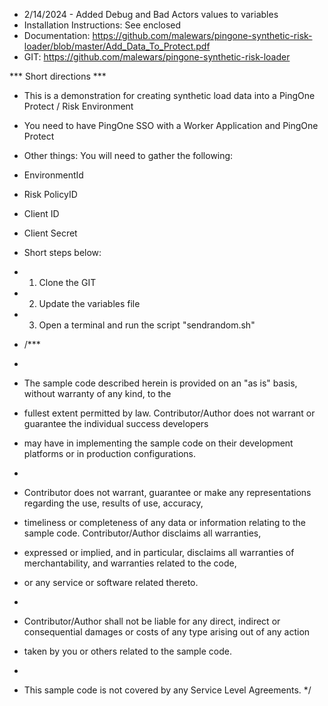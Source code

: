 * 2/14/2024 - Added Debug and Bad Actors values to variables
* Installation Instructions: See enclosed
* Documentation:  https://github.com/malewars/pingone-synthetic-risk-loader/blob/master/Add_Data_To_Protect.pdf
* GIT: https://github.com/malewars/pingone-synthetic-risk-loader


*** Short directions ***

* This is a demonstration for creating synthetic load data into a PingOne Protect / Risk Environment

* You need to have PingOne SSO with a Worker Application and PingOne Protect  

* Other things:
You will need to gather the following:
* EnvironmentId
* Risk PolicyID 
* Client ID
* Client Secret
  
* Short steps below:
* 1) Clone the GIT
* 2) Update the variables file
* 3) Open a terminal and run the script "sendrandom.sh"
 
* /***
 *
 * The sample code described herein is provided on an "as is" basis, without warranty of any kind, to the
 * fullest extent permitted by law. Contributor/Author does not warrant or guarantee the individual success developers
 * may have in implementing the sample code on their development platforms or in production configurations.
 *
 * Contributor does not warrant, guarantee or make any representations regarding the use, results of use, accuracy,
 * timeliness or completeness of any data or information relating to the sample code. Contributor/Author disclaims all warranties,
 * expressed or implied, and in particular, disclaims all warranties of merchantability, and warranties related to the code,
 * or any service or software related thereto.
 *
 * Contributor/Author shall not be liable for any direct, indirect or consequential damages or costs of any type arising out of any action
 * taken by you or others related to the sample code.
 *
 * This sample code is not covered by any Service Level Agreements.
 */
